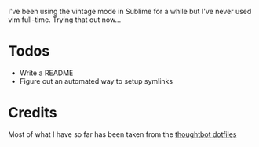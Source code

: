 I've been using the vintage mode in Sublime for a while but I've never used vim
full-time. Trying that out now...

# Todos
- Write a README
- Figure out an automated way to setup symlinks

# Credits

Most of what I have so far has been taken from the [thoughtbot
dotfiles](https://github.com/thoughtbot/dotfiles)
